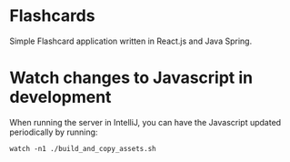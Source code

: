 Flashcards
===

Simple Flashcard application written in React.js and Java Spring.

Watch changes to Javascript in development
==

When running the server in IntelliJ, you can have the Javascript updated periodically by running:

```
watch -n1 ./build_and_copy_assets.sh
```
